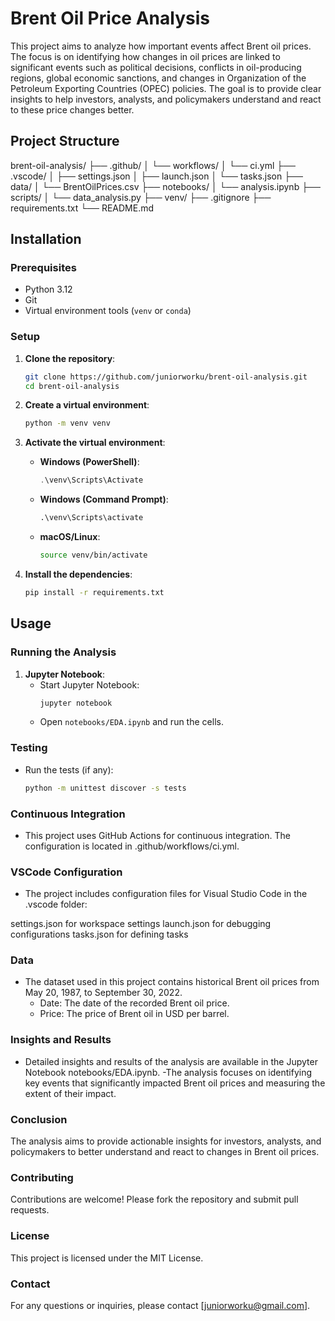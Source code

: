 # Brent Oil Price Analysis

This project aims to analyze how important events affect Brent oil prices. The focus is on identifying how changes in oil prices are linked to significant events such as political decisions, conflicts in oil-producing regions, global economic sanctions, and changes in Organization of the Petroleum Exporting Countries (OPEC) policies. The goal is to provide clear insights to help investors, analysts, and policymakers understand and react to these price changes better.

## Project Structure

brent-oil-analysis/
├── .github/
│ └── workflows/
│ └── ci.yml
├── .vscode/
│ ├── settings.json
│ ├── launch.json
│ └── tasks.json
├── data/
│ └── BrentOilPrices.csv
├── notebooks/
│ └── analysis.ipynb
├── scripts/
│ └── data_analysis.py
├── venv/
├── .gitignore
├── requirements.txt
└── README.md

## Installation

### Prerequisites

- Python 3.12
- Git
- Virtual environment tools (`venv` or `conda`)

### Setup

1. **Clone the repository**:

   ```sh
   git clone https://github.com/juniorworku/brent-oil-analysis.git
   cd brent-oil-analysis
   ```

2. **Create a virtual environment**:

   ```sh
   python -m venv venv
   ```

3. **Activate the virtual environment**:

   - **Windows (PowerShell)**:

     ```powershell
     .\venv\Scripts\Activate
     ```

   - **Windows (Command Prompt)**:

     ```cmd
     .\venv\Scripts\activate
     ```

   - **macOS/Linux**:
     ```sh
     source venv/bin/activate
     ```

4. **Install the dependencies**:
   ```sh
   pip install -r requirements.txt
   ```

## Usage

### Running the Analysis

1. **Jupyter Notebook**:
   - Start Jupyter Notebook:
     ```sh
     jupyter notebook
     ```
   - Open `notebooks/EDA.ipynb` and run the cells.

### Testing

- Run the tests (if any):
  ```sh
  python -m unittest discover -s tests
  ```

### Continuous Integration

- This project uses GitHub Actions for continuous integration. The configuration is located in .github/workflows/ci.yml.

### VSCode Configuration

- The project includes configuration files for Visual Studio Code in the .vscode folder:

settings.json for workspace settings
launch.json for debugging configurations
tasks.json for defining tasks

### Data

- The dataset used in this project contains historical Brent oil prices from May 20, 1987, to September 30, 2022.
  - Date: The date of the recorded Brent oil price.
  - Price: The price of Brent oil in USD per barrel.

### Insights and Results

- Detailed insights and results of the analysis are available in the Jupyter Notebook notebooks/EDA.ipynb.
  -The analysis focuses on identifying key events that significantly impacted Brent oil prices and measuring the extent of their impact.

### Conclusion

The analysis aims to provide actionable insights for investors, analysts, and policymakers to better understand and react to changes in Brent oil prices.

### Contributing

Contributions are welcome! Please fork the repository and submit pull requests.

### License

This project is licensed under the MIT License.

### Contact

For any questions or inquiries, please contact [juniorworku@gmail.com].
